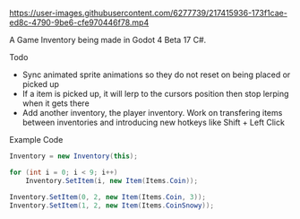 https://user-images.githubusercontent.com/6277739/217415936-173f1cae-ed8c-4790-9be6-cfe970446f78.mp4

A Game Inventory being made in Godot 4 Beta 17 C#.

Todo
- Sync animated sprite animations so they do not reset on being placed or picked up
- If a item is picked up, it will lerp to the cursors position then stop lerping when it gets there
- Add another inventory, the player inventory. Work on transfering items between inventories and introducing new hotkeys like Shift + Left Click

Example Code
```cs
Inventory = new Inventory(this);

for (int i = 0; i < 9; i++)
    Inventory.SetItem(i, new Item(Items.Coin));

Inventory.SetItem(0, 2, new Item(Items.Coin, 3));
Inventory.SetItem(1, 2, new Item(Items.CoinSnowy));
```
